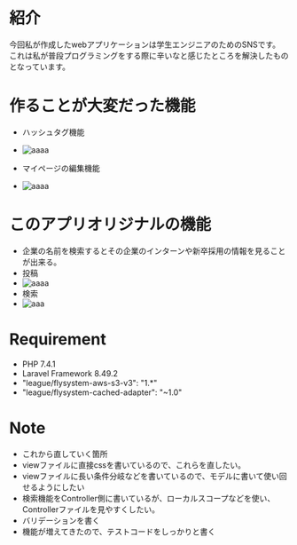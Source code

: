 # 紹介
今回私が作成したwebアプリケーションは学生エンジニアのためのSNSです。
これは私が普段プログラミングをする際に辛いなと感じたところを解決したものとなっています。
 
# 作ることが大変だった機能
 
* ハッシュタグ機能
* ![aaaa](https://user-images.githubusercontent.com/72079540/126267970-29f86d61-3f4b-4ccd-a6e7-7d76a784fc16.gif)

* マイページの編集機能
* ![aaaa](https://user-images.githubusercontent.com/72079540/126269398-828c3ed1-9e17-4c89-8db2-d86cea703ace.gif)

 
# このアプリオリジナルの機能
* 企業の名前を検索するとその企業のインターンや新卒採用の情報を見ることが出来る。
* 投稿
* ![aaaa](https://user-images.githubusercontent.com/72079540/126273573-f4d8187b-1b26-428e-b263-611208e8790f.gif)
* 検索
* ![aaa](https://user-images.githubusercontent.com/72079540/126276181-bfe4654a-5aa3-483f-91ee-d108bcfc9023.gif)
 
# Requirement
 

 
* PHP 7.4.1 
* Laravel Framework 8.49.2
* "league/flysystem-aws-s3-v3": "1.*"
* "league/flysystem-cached-adapter": "~1.0"
 

 

 
# Note
* これから直していく箇所
* viewファイルに直接cssを書いているので、これらを直したい。
* viewファイルに長い条件分岐などを書いているので、モデルに書いて使い回せるようにしたい
* 検索機能をController側に書いているが、ローカルスコープなどを使い、Controllerファイルを見やすくしたい。
* バリデーションを書く
* 機能が増えてきたので、テストコードをしっかりと書く




 
